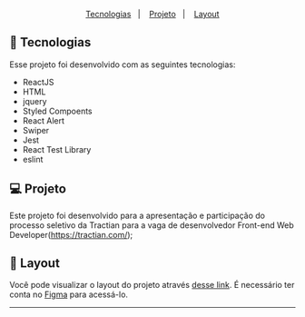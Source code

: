 <p align="center">
  <a href="#-tecnologias">Tecnologias</a>&nbsp;&nbsp;&nbsp;|&nbsp;&nbsp;&nbsp;
  <a href="#-projeto">Projeto</a>&nbsp;&nbsp;&nbsp;|&nbsp;&nbsp;&nbsp;
  <a href="#-layout">Layout</a>
</p>

## 🚀 Tecnologias

Esse projeto foi desenvolvido com as seguintes tecnologias:

- ReactJS
- HTML
- jquery
- Styled Compoents
- React Alert
- Swiper
- Jest
- React Test Library
- eslint

## 💻 Projeto

Este projeto foi desenvolvido para a apresentação e participação do processo seletivo da Tractian para a vaga de desenvolvedor Front-end Web Developer(https://tractian.com/);

## 🔖 Layout

Você pode visualizar o layout do projeto através [desse link](https://www.figma.com/file/mA59QpL3czWO1lHW1hVxia/Tractian-Application?node-id=1%3A3). É necessário ter conta no [Figma](https://figma.com) para acessá-lo.

---


